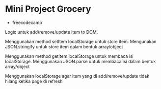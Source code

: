 # Mini Project Grocery

- freecodecamp

Logic untuk add/remove/update item to DOM.

Menggunakan method setItem localStorage untuk store item.
Mengunakan JSON.stringify untuk store item dalam bentuk array/object

Menggunakan method getItem localStorage untuk membaca isi localStorage.
Menggunakan JSON.parse untuk membaca isi dalam bentuk array/object

Menggunakan localStorage agar item yang di add/remove/update tidak hilang ketika page di refresh
